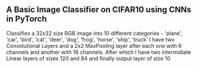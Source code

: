 ## A Basic Image Classifier on CIFAR10 using CNNs in PyTorch
Classifies a 32x32 size RGB image into 10 different categories - 'plane', 'car', 'bird', 'cat', 'deer', 'dog', 'frog', 'horse', 'ship', 'truck'
I have two Convolutional Layers and a 2x2 MaxPooling layer after each one with 6 channels and another with 16 channels.
After which I have two intermidiate Linear layers of sizes 120 and 84 and finally output layer of size 10

